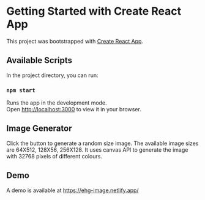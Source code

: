 # Getting Started with Create React App

This project was bootstrapped with [Create React App](https://github.com/facebook/create-react-app).

## Available Scripts

In the project directory, you can run:

### `npm start`

Runs the app in the development mode.\
Open [http://localhost:3000](http://localhost:3000) to view it in your browser.

## Image Generator

Click the button to generate a random size image. The available image sizes are 64X512, 128X56, 256X128. It uses canvas API to generate the image with 32768 pixels of different colours.

## Demo

A demo is available at https://ehg-image.netlify.app/

